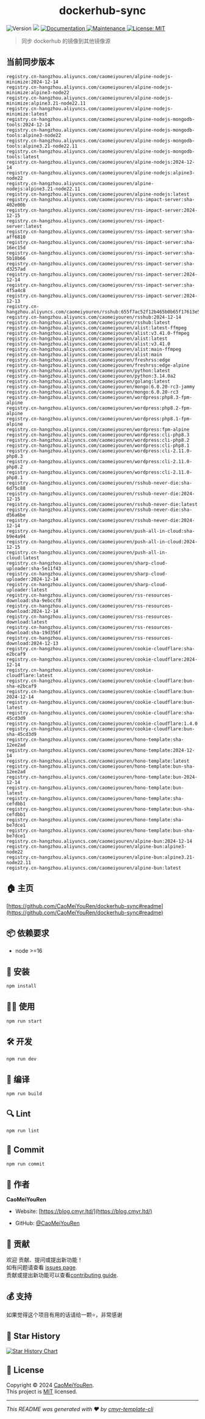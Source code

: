 <h1 align="center">dockerhub-sync </h1>
<p>
  <img alt="Version" src="https://img.shields.io/badge/version-0.1.0-blue.svg?cacheSeconds=2592000" />
  <img src="https://img.shields.io/badge/node-%3E%3D16-blue.svg" />
  <a href="https://github.com/CaoMeiYouRen/dockerhub-sync#readme" target="_blank">
    <img alt="Documentation" src="https://img.shields.io/badge/documentation-yes-brightgreen.svg" />
  </a>
  <a href="https://github.com/CaoMeiYouRen/dockerhub-sync/graphs/commit-activity" target="_blank">
    <img alt="Maintenance" src="https://img.shields.io/badge/Maintained%3F-yes-green.svg" />
  </a>
  <a href="https://github.com/CaoMeiYouRen/dockerhub-sync/blob/master/LICENSE" target="_blank">
    <img alt="License: MIT" src="https://img.shields.io/github/license/CaoMeiYouRen/dockerhub-sync?color=yellow" />
  </a>
</p>


> 同步 dockerhub 的镜像到其他镜像源

## 当前同步版本

<!-- DOCKER_START -->
```
registry.cn-hangzhou.aliyuncs.com/caomeiyouren/alpine-nodejs-minimize:2024-12-14
registry.cn-hangzhou.aliyuncs.com/caomeiyouren/alpine-nodejs-minimize:alpine3-node22
registry.cn-hangzhou.aliyuncs.com/caomeiyouren/alpine-nodejs-minimize:alpine3.21-node22.11
registry.cn-hangzhou.aliyuncs.com/caomeiyouren/alpine-nodejs-minimize:latest
registry.cn-hangzhou.aliyuncs.com/caomeiyouren/alpine-nodejs-mongodb-tools:2024-12-14
registry.cn-hangzhou.aliyuncs.com/caomeiyouren/alpine-nodejs-mongodb-tools:alpine3-node22
registry.cn-hangzhou.aliyuncs.com/caomeiyouren/alpine-nodejs-mongodb-tools:alpine3.21-node22.11
registry.cn-hangzhou.aliyuncs.com/caomeiyouren/alpine-nodejs-mongodb-tools:latest
registry.cn-hangzhou.aliyuncs.com/caomeiyouren/alpine-nodejs:2024-12-14
registry.cn-hangzhou.aliyuncs.com/caomeiyouren/alpine-nodejs:alpine3-node22
registry.cn-hangzhou.aliyuncs.com/caomeiyouren/alpine-nodejs:alpine3.21-node22.11
registry.cn-hangzhou.aliyuncs.com/caomeiyouren/alpine-nodejs:latest
registry.cn-hangzhou.aliyuncs.com/caomeiyouren/rss-impact-server:sha-402e00b
registry.cn-hangzhou.aliyuncs.com/caomeiyouren/rss-impact-server:2024-12-15
registry.cn-hangzhou.aliyuncs.com/caomeiyouren/rss-impact-server:latest
registry.cn-hangzhou.aliyuncs.com/caomeiyouren/rss-impact-server:sha-aff6810
registry.cn-hangzhou.aliyuncs.com/caomeiyouren/rss-impact-server:sha-16ec15d
registry.cn-hangzhou.aliyuncs.com/caomeiyouren/rss-impact-server:sha-5b18b66
registry.cn-hangzhou.aliyuncs.com/caomeiyouren/rss-impact-server:sha-d3257ad
registry.cn-hangzhou.aliyuncs.com/caomeiyouren/rss-impact-server:2024-12-14
registry.cn-hangzhou.aliyuncs.com/caomeiyouren/rss-impact-server:sha-4f5a4c8
registry.cn-hangzhou.aliyuncs.com/caomeiyouren/rss-impact-server:2024-12-13
registry.cn-hangzhou.aliyuncs.com/caomeiyouren/rsshub:655f7ac52f12b465b0b65f17613e51278719bea8
registry.cn-hangzhou.aliyuncs.com/caomeiyouren/rsshub:2024-12-14
registry.cn-hangzhou.aliyuncs.com/caomeiyouren/rsshub:latest
registry.cn-hangzhou.aliyuncs.com/caomeiyouren/alist:latest-ffmpeg
registry.cn-hangzhou.aliyuncs.com/caomeiyouren/alist:v3.41.0-ffmpeg
registry.cn-hangzhou.aliyuncs.com/caomeiyouren/alist:latest
registry.cn-hangzhou.aliyuncs.com/caomeiyouren/alist:v3.41.0
registry.cn-hangzhou.aliyuncs.com/caomeiyouren/alist:main-ffmpeg
registry.cn-hangzhou.aliyuncs.com/caomeiyouren/alist:main
registry.cn-hangzhou.aliyuncs.com/caomeiyouren/freshrss:edge
registry.cn-hangzhou.aliyuncs.com/caomeiyouren/freshrss:edge-alpine
registry.cn-hangzhou.aliyuncs.com/caomeiyouren/python:latest
registry.cn-hangzhou.aliyuncs.com/caomeiyouren/python:3.14.0a2
registry.cn-hangzhou.aliyuncs.com/caomeiyouren/golang:latest
registry.cn-hangzhou.aliyuncs.com/caomeiyouren/mongo:6.0.20-rc3-jammy
registry.cn-hangzhou.aliyuncs.com/caomeiyouren/mongo:6.0.20-rc3
registry.cn-hangzhou.aliyuncs.com/caomeiyouren/wordpress:php8.3-fpm-alpine
registry.cn-hangzhou.aliyuncs.com/caomeiyouren/wordpress:php8.2-fpm-alpine
registry.cn-hangzhou.aliyuncs.com/caomeiyouren/wordpress:php8.1-fpm-alpine
registry.cn-hangzhou.aliyuncs.com/caomeiyouren/wordpress:fpm-alpine
registry.cn-hangzhou.aliyuncs.com/caomeiyouren/wordpress:cli-php8.3
registry.cn-hangzhou.aliyuncs.com/caomeiyouren/wordpress:cli-php8.2
registry.cn-hangzhou.aliyuncs.com/caomeiyouren/wordpress:cli-php8.1
registry.cn-hangzhou.aliyuncs.com/caomeiyouren/wordpress:cli-2.11.0-php8.3
registry.cn-hangzhou.aliyuncs.com/caomeiyouren/wordpress:cli-2.11.0-php8.2
registry.cn-hangzhou.aliyuncs.com/caomeiyouren/wordpress:cli-2.11.0-php8.1
registry.cn-hangzhou.aliyuncs.com/caomeiyouren/rsshub-never-die:sha-6d75c88
registry.cn-hangzhou.aliyuncs.com/caomeiyouren/rsshub-never-die:2024-12-15
registry.cn-hangzhou.aliyuncs.com/caomeiyouren/rsshub-never-die:latest
registry.cn-hangzhou.aliyuncs.com/caomeiyouren/rsshub-never-die:sha-d56a6be
registry.cn-hangzhou.aliyuncs.com/caomeiyouren/rsshub-never-die:2024-12-14
registry.cn-hangzhou.aliyuncs.com/caomeiyouren/push-all-in-cloud:sha-b9e4a94
registry.cn-hangzhou.aliyuncs.com/caomeiyouren/push-all-in-cloud:2024-12-15
registry.cn-hangzhou.aliyuncs.com/caomeiyouren/push-all-in-cloud:latest
registry.cn-hangzhou.aliyuncs.com/caomeiyouren/sharp-cloud-uploader:sha-5e11f43
registry.cn-hangzhou.aliyuncs.com/caomeiyouren/sharp-cloud-uploader:2024-12-14
registry.cn-hangzhou.aliyuncs.com/caomeiyouren/sharp-cloud-uploader:latest
registry.cn-hangzhou.aliyuncs.com/caomeiyouren/rss-resources-download:sha-9ebccf8
registry.cn-hangzhou.aliyuncs.com/caomeiyouren/rss-resources-download:2024-12-14
registry.cn-hangzhou.aliyuncs.com/caomeiyouren/rss-resources-download:latest
registry.cn-hangzhou.aliyuncs.com/caomeiyouren/rss-resources-download:sha-19d356f
registry.cn-hangzhou.aliyuncs.com/caomeiyouren/rss-resources-download:2024-12-13
registry.cn-hangzhou.aliyuncs.com/caomeiyouren/cookie-cloudflare:sha-e2bcaf9
registry.cn-hangzhou.aliyuncs.com/caomeiyouren/cookie-cloudflare:2024-12-14
registry.cn-hangzhou.aliyuncs.com/caomeiyouren/cookie-cloudflare:latest
registry.cn-hangzhou.aliyuncs.com/caomeiyouren/cookie-cloudflare:bun-sha-e2bcaf9
registry.cn-hangzhou.aliyuncs.com/caomeiyouren/cookie-cloudflare:bun-2024-12-14
registry.cn-hangzhou.aliyuncs.com/caomeiyouren/cookie-cloudflare:bun-latest
registry.cn-hangzhou.aliyuncs.com/caomeiyouren/cookie-cloudflare:sha-45cd3d9
registry.cn-hangzhou.aliyuncs.com/caomeiyouren/cookie-cloudflare:1.4.0
registry.cn-hangzhou.aliyuncs.com/caomeiyouren/cookie-cloudflare:bun-sha-45cd3d9
registry.cn-hangzhou.aliyuncs.com/caomeiyouren/hono-template:sha-12ee2ad
registry.cn-hangzhou.aliyuncs.com/caomeiyouren/hono-template:2024-12-14
registry.cn-hangzhou.aliyuncs.com/caomeiyouren/hono-template:latest
registry.cn-hangzhou.aliyuncs.com/caomeiyouren/hono-template:bun-sha-12ee2ad
registry.cn-hangzhou.aliyuncs.com/caomeiyouren/hono-template:bun-2024-12-14
registry.cn-hangzhou.aliyuncs.com/caomeiyouren/hono-template:bun-latest
registry.cn-hangzhou.aliyuncs.com/caomeiyouren/hono-template:sha-cefdbb1
registry.cn-hangzhou.aliyuncs.com/caomeiyouren/hono-template:bun-sha-cefdbb1
registry.cn-hangzhou.aliyuncs.com/caomeiyouren/hono-template:sha-be7dce1
registry.cn-hangzhou.aliyuncs.com/caomeiyouren/hono-template:bun-sha-be7dce1
registry.cn-hangzhou.aliyuncs.com/caomeiyouren/alpine-bun:2024-12-14
registry.cn-hangzhou.aliyuncs.com/caomeiyouren/alpine-bun:alpine3-node22
registry.cn-hangzhou.aliyuncs.com/caomeiyouren/alpine-bun:alpine3.21-node22.11
registry.cn-hangzhou.aliyuncs.com/caomeiyouren/alpine-bun:latest
```
<!-- DOCKER_END -->

## 🏠 主页

[https://github.com/CaoMeiYouRen/dockerhub-sync#readme](https://github.com/CaoMeiYouRen/dockerhub-sync#readme)


## 📦 依赖要求


- node >=16

## 🚀 安装

```sh
npm install
```

## 👨‍💻 使用

```sh
npm run start
```

## 🛠️ 开发

```sh
npm run dev
```

## 🔧 编译

```sh
npm run build
```

## 🔍 Lint

```sh
npm run lint
```

## 💾 Commit

```sh
npm run commit
```


## 👤 作者


**CaoMeiYouRen**

* Website: [https://blog.cmyr.ltd/](https://blog.cmyr.ltd/)

* GitHub: [@CaoMeiYouRen](https://github.com/CaoMeiYouRen)


## 🤝 贡献

欢迎 贡献、提问或提出新功能！<br />如有问题请查看 [issues page](https://github.com/CaoMeiYouRen/dockerhub-sync/issues). <br/>贡献或提出新功能可以查看[contributing guide](https://github.com/CaoMeiYouRen/dockerhub-sync/blob/master/CONTRIBUTING.md).

## 💰 支持

如果觉得这个项目有用的话请给一颗⭐️，非常感谢

## 🌟 Star History

[![Star History Chart](https://api.star-history.com/svg?repos=CaoMeiYouRen/dockerhub-sync&type=Date)](https://star-history.com/#CaoMeiYouRen/dockerhub-sync&Date)

## 📝 License

Copyright © 2024 [CaoMeiYouRen](https://github.com/CaoMeiYouRen).<br />
This project is [MIT](https://github.com/CaoMeiYouRen/dockerhub-sync/blob/master/LICENSE) licensed.

***
_This README was generated with ❤️ by [cmyr-template-cli](https://github.com/CaoMeiYouRen/cmyr-template-cli)_
